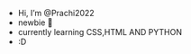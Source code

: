 - Hi, I’m @Prachi2022
- newbie 👀 
- currently learning CSS,HTML AND PYTHON
- :D


<!---
Prachi2022/Prachi2022 is a ✨ special ✨ repository because its `README.md` (this file) appears on your GitHub profile.
You can click the Preview link to take a look at your changes.
--->
